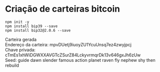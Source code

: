 # Criação de carteiras bitcoin

```
npm init -y
npm install bip39 --save
npm install bip32@2.0.6 --save
```

Carteira gerada  
Endereço da carteira:   mpvDUetj9iuoyZU1YcuUnsq7ez4zwyjpcj  
Chave privada:  cTmEs1xhWiDGWXXAVGTcZSurZ84LckyvrmqrDk13v646gxJh6zUw  
Seed: guide dawn slender famous action planet raven fly nephew shy then rebuild